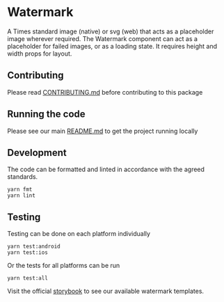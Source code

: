 # Watermark

A Times standard image (native) or svg (web) that acts as a placeholder image
wherever required. The Watermark component can act as a placeholder for failed
images, or as a loading state. It requires height and width props for layout.

## Contributing

Please read [CONTRIBUTING.md](./CONTRIBUTING.md) before contributing to this
package

## Running the code

Please see our main [README.md](../README.md) to get the project running locally

## Development

The code can be formatted and linted in accordance with the agreed standards.

```
yarn fmt
yarn lint
```

## Testing

Testing can be done on each platform individually

```
yarn test:android
yarn test:ios
```

Or the tests for all platforms can be run

```
yarn test:all
```

Visit the official
[storybook](http://components.thetimes.co.uk/?knob-Size%20of%20ad%20placeholder%3A=default&selectedKind=Primitives%2FWatermark&selectedStory=MPU&full=0&addons=1&stories=1&panelRight=0&addonPanel=storybooks%2Fstorybook-addon-knobs)
to see our available watermark templates.
